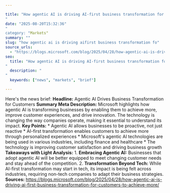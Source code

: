 ```yaml
---

title: "How agentic AI is driving AI-first business transformation for customers to achieve more'"
date: "2025-08-20T15:32:36""
category: "Markets"
summary: ""
slug: "how agentic ai is driving aifirst business transformation fo"
source_urls:
  - "https://blogs.microsoft.com/blog/2025/04/28/how-agentic-ai-is-driving-ai-first-business-transformation-for-customers-to-achieve-more/"
seo:
  title: "How agentic AI is driving AI-first business transformation for customers to achieve more | Hash n Hedge'"
  description: ""
  keywords: ["news", "markets", "brief"]

---
```

Here's the news brief:  **Headline:** Agentic AI Drives Business Transformation for Customers  **Summary Meta Description:** Microsoft highlights how agentic AI is transforming businesses by enabling them to achieve more, improve customer experiences, and drive innovation. The technology is changing the way companies operate, making it essential to understand its impact.  **Key Points:**  * Agentic AI allows businesses to be proactive, not just reactive * AI-first transformation enables customers to achieve more through personalized experiences * Microsoft's agentic AI technologies are being used in various industries, including finance and healthcare * The technology is improving customer satisfaction and driving business growth  **Takeaways with Light Analysis:**  1. **Embracing Agentic AI:** Businesses that adopt agentic AI will be better equipped to meet changing customer needs and stay ahead of the competition. 2. **Transformation Beyond Tech:** While AI-first transformation may start in tech, its impact is being felt across industries, requiring non-tech companies to adapt their business strategies.  **Sources:** https://blogs.microsoft.com/blog/2025/04/28/how-agentic-ai-is-driving-ai-first-business-transformation-for-customers-to-achieve-more/ 
